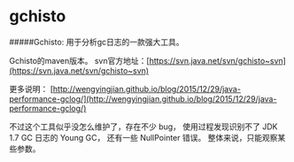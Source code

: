 # gchisto


#####Gchisto:
用于分析gc日志的一款强大工具。


Gchisto的maven版本。
svn官方地址：[https://svn.java.net/svn/gchisto~svn](https://svn.java.net/svn/gchisto~svn)

更多说明：
[http://wengyingjian.github.io/blog/2015/12/29/java-performance-gclog/](http://wengyingjian.github.io/blog/2015/12/29/java-performance-gclog/)

不过这个工具似乎没怎么维护了，存在不少 bug，
使用过程发现识别不了 JDK 1.7 GC 日志的 Young GC，
还有一些 NullPointer 错误。
整体来说，只能观察某些参数。